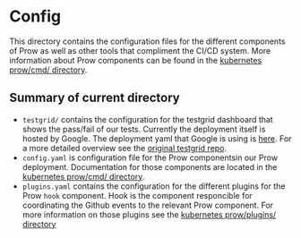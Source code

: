 # Config

This directory contains the configuration files for the different components of Prow as well as other tools that compliment the CI/CD system. More information about Prow components can be found in the [kubernetes prow/cmd/ directory](https://github.com/kubernetes/test-infra/blob/master/prow/cmd).

## Summary of current directory

- `testgrid/` contains the configuration for the testgrid dashboard that shows the pass/fail of our tests. Currently the deployment itself is hosted by Google. The deployment yaml that Google is using is [here](https://github.com/GoogleCloudPlatform/testgrid/tree/master/cluster/prod/knative). For a more detailed overview see the [original testgrid repo](https://github.com/GoogleCloudPlatform/testgrid).
- `config.yaml` is configuration file for the Prow componentsin our Prow deployment. Documentation for those components are located in the [kubernetes prow/cmd/ directory](https://github.com/kubernetes/test-infra/blob/master/prow/cmd).
- `plugins.yaml` contains the configuration for the different plugins for the Prow `hook` component. Hook is the component responcible for coordinating the Github events to the relevant Prow component. For more information on those plugins see the [kubernetes prow/plugins/ directory](https://github.com/kubernetes/test-infra/tree/master/prow/plugins)
